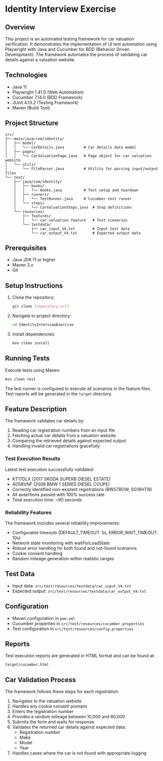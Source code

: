 # Identity Interview Exercise

## Overview
This project is an automated testing framework for car valuation verification. It demonstrates the implementation of UI test automation using Playwright with Java and Cucumber for BDD (Behavior Driven Development). The framework automates the process of validating car details against a valuation website.

## Technologies
- Java 11
- Playwright 1.41.0 (Web Automation)
- Cucumber 7.14.0 (BDD Framework)
- JUnit 4.13.2 (Testing Framework)
- Maven (Build Tool)

## Project Structure
```
src/
├── main/java/com/identity/
│   ├── model/
│   │   └── CarDetails.java         # Car details data model
│   ├── pages/
│   │   └── CarValuationPage.java   # Page object for car valuation website
│   └── utils/
│       └── FileParser.java         # Utility for parsing input/output files
└── test/
    ├── java/com/identity/
    │   ├── hooks/
    │   │   └── Hooks.java          # Test setup and teardown
    │   ├── runners/
    │   │   └── TestRunner.java     # Cucumber test runner
    │   └── steps/
    │       └── CarValuationSteps.java  # Step definitions
    └── resources/
        ├── features/
        │   └── car_valuation.feature   # Test scenarios
        └── testdata/
            ├── car_input_V4.txt        # Input test data
            └── car_output_V4.txt       # Expected output data
```

## Prerequisites
- Java JDK 11 or higher
- Maven 3.x
- Git

## Setup Instructions
1. Clone the repository:
   ```bash
   git clone [repository-url]
   ```
2. Navigate to project directory:
   ```bash
   cd IdentityInterviewExercise
   ```
3. Install dependencies:
   ```bash
   mvn clean install
   ```

## Running Tests
Execute tests using Maven:
```bash
mvn clean test
```

The test runner is configured to execute all scenarios in the feature files. Test reports will be generated in the `target` directory.

## Feature Description
The framework validates car details by:
1. Reading car registration numbers from an input file
2. Fetching actual car details from a valuation website
3. Comparing the retrieved details against expected output
4. Handling invalid car registrations gracefully

### Test Execution Results
Latest test execution successfully validated:
- KT17DLX (2017 SKODA SUPERB DIESEL ESTATE)
- AD58VNF (2008 BMW 1 SERIES DIESEL COUPE)
- Correctly identified non-existent registrations (BW57BOW, SG18HTN)
- All assertions passed with 100% success rate
- Total execution time: ~90 seconds

### Reliability Features
The framework includes several reliability improvements:
- Configurable timeouts (DEFAULT_TIMEOUT: 5s, ERROR_WAIT_TIMEOUT: 10s)
- Network state monitoring with waitForLoadState
- Robust error handling for both found and not-found scenarios
- Cookie consent handling
- Random mileage generation within realistic ranges

## Test Data
- Input data: `src/test/resources/testdata/car_input_V4.txt`
- Expected output: `src/test/resources/testdata/car_output_V4.txt`

## Configuration
- Maven configuration in `pom.xml`
- Cucumber properties in `src/test/resources/cucumber.properties`
- Test configuration in `src/test/resources/config.properties`

## Reports
Test execution reports are generated in HTML format and can be found at:
```
target/cucumber.html
```

## Car Validation Process
The framework follows these steps for each registration:
1. Navigates to the valuation website
2. Handles any cookie consent prompts
3. Enters the registration number
4. Provides a random mileage between 10,000 and 60,000
5. Submits the form and waits for response
6. Validates the returned car details against expected data:
   - Registration number
   - Make
   - Model
   - Year
7. Handles cases where the car is not found with appropriate logging
